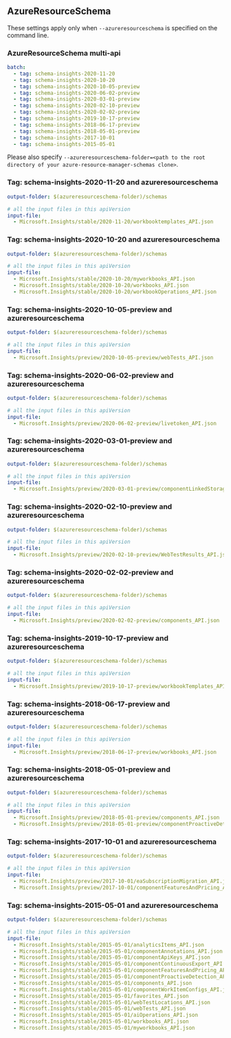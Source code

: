 ## AzureResourceSchema

These settings apply only when `--azureresourceschema` is specified on the command line.

### AzureResourceSchema multi-api

``` yaml $(azureresourceschema) && $(multiapi)
batch:
  - tag: schema-insights-2020-11-20
  - tag: schema-insights-2020-10-20
  - tag: schema-insights-2020-10-05-preview
  - tag: schema-insights-2020-06-02-preview
  - tag: schema-insights-2020-03-01-preview
  - tag: schema-insights-2020-02-10-preview
  - tag: schema-insights-2020-02-02-preview
  - tag: schema-insights-2019-10-17-preview
  - tag: schema-insights-2018-06-17-preview
  - tag: schema-insights-2018-05-01-preview
  - tag: schema-insights-2017-10-01
  - tag: schema-insights-2015-05-01

```

Please also specify `--azureresourceschema-folder=<path to the root directory of your azure-resource-manager-schemas clone>`.

### Tag: schema-insights-2020-11-20 and azureresourceschema

``` yaml $(tag) == 'schema-insights-2020-11-20' && $(azureresourceschema)
output-folder: $(azureresourceschema-folder)/schemas

# all the input files in this apiVersion
input-file:
  - Microsoft.Insights/stable/2020-11-20/workbooktemplates_API.json

```

### Tag: schema-insights-2020-10-20 and azureresourceschema

``` yaml $(tag) == 'schema-insights-2020-10-20' && $(azureresourceschema)
output-folder: $(azureresourceschema-folder)/schemas

# all the input files in this apiVersion
input-file:
  - Microsoft.Insights/stable/2020-10-20/myworkbooks_API.json
  - Microsoft.Insights/stable/2020-10-20/workbooks_API.json
  - Microsoft.Insights/stable/2020-10-20/workbookOperations_API.json

```

### Tag: schema-insights-2020-10-05-preview and azureresourceschema

``` yaml $(tag) == 'schema-insights-2020-10-05-preview' && $(azureresourceschema)
output-folder: $(azureresourceschema-folder)/schemas

# all the input files in this apiVersion
input-file:
  - Microsoft.Insights/preview/2020-10-05-preview/webTests_API.json

```

### Tag: schema-insights-2020-06-02-preview and azureresourceschema

``` yaml $(tag) == 'schema-insights-2020-06-02-preview' && $(azureresourceschema)
output-folder: $(azureresourceschema-folder)/schemas

# all the input files in this apiVersion
input-file:
  - Microsoft.Insights/preview/2020-06-02-preview/livetoken_API.json

```

### Tag: schema-insights-2020-03-01-preview and azureresourceschema

``` yaml $(tag) == 'schema-insights-2020-03-01-preview' && $(azureresourceschema)
output-folder: $(azureresourceschema-folder)/schemas

# all the input files in this apiVersion
input-file:
  - Microsoft.Insights/preview/2020-03-01-preview/componentLinkedStorageAccounts_API.json

```

### Tag: schema-insights-2020-02-10-preview and azureresourceschema

``` yaml $(tag) == 'schema-insights-2020-02-10-preview' && $(azureresourceschema)
output-folder: $(azureresourceschema-folder)/schemas

# all the input files in this apiVersion
input-file:
  - Microsoft.Insights/preview/2020-02-10-preview/WebTestResults_API.json

```

### Tag: schema-insights-2020-02-02-preview and azureresourceschema

``` yaml $(tag) == 'schema-insights-2020-02-02-preview' && $(azureresourceschema)
output-folder: $(azureresourceschema-folder)/schemas

# all the input files in this apiVersion
input-file:
  - Microsoft.Insights/preview/2020-02-02-preview/components_API.json

```

### Tag: schema-insights-2019-10-17-preview and azureresourceschema

``` yaml $(tag) == 'schema-insights-2019-10-17-preview' && $(azureresourceschema)
output-folder: $(azureresourceschema-folder)/schemas

# all the input files in this apiVersion
input-file:
  - Microsoft.Insights/preview/2019-10-17-preview/workbookTemplates_API.json

```

### Tag: schema-insights-2018-06-17-preview and azureresourceschema

``` yaml $(tag) == 'schema-insights-2018-06-17-preview' && $(azureresourceschema)
output-folder: $(azureresourceschema-folder)/schemas

# all the input files in this apiVersion
input-file:
  - Microsoft.Insights/preview/2018-06-17-preview/workbooks_API.json

```

### Tag: schema-insights-2018-05-01-preview and azureresourceschema

``` yaml $(tag) == 'schema-insights-2018-05-01-preview' && $(azureresourceschema)
output-folder: $(azureresourceschema-folder)/schemas

# all the input files in this apiVersion
input-file:
  - Microsoft.Insights/preview/2018-05-01-preview/components_API.json
  - Microsoft.Insights/preview/2018-05-01-preview/componentProactiveDetection_API.json

```

### Tag: schema-insights-2017-10-01 and azureresourceschema

``` yaml $(tag) == 'schema-insights-2017-10-01' && $(azureresourceschema)
output-folder: $(azureresourceschema-folder)/schemas

# all the input files in this apiVersion
input-file:
  - Microsoft.Insights/preview/2017-10-01/eaSubscriptionMigration_API.json
  - Microsoft.Insights/preview/2017-10-01/componentFeaturesAndPricing_API.json

```

### Tag: schema-insights-2015-05-01 and azureresourceschema

``` yaml $(tag) == 'schema-insights-2015-05-01' && $(azureresourceschema)
output-folder: $(azureresourceschema-folder)/schemas

# all the input files in this apiVersion
input-file:
  - Microsoft.Insights/stable/2015-05-01/analyticsItems_API.json
  - Microsoft.Insights/stable/2015-05-01/componentAnnotations_API.json
  - Microsoft.Insights/stable/2015-05-01/componentApiKeys_API.json
  - Microsoft.Insights/stable/2015-05-01/componentContinuousExport_API.json
  - Microsoft.Insights/stable/2015-05-01/componentFeaturesAndPricing_API.json
  - Microsoft.Insights/stable/2015-05-01/componentProactiveDetection_API.json
  - Microsoft.Insights/stable/2015-05-01/components_API.json
  - Microsoft.Insights/stable/2015-05-01/componentWorkItemConfigs_API.json
  - Microsoft.Insights/stable/2015-05-01/favorites_API.json
  - Microsoft.Insights/stable/2015-05-01/webTestLocations_API.json
  - Microsoft.Insights/stable/2015-05-01/webTests_API.json
  - Microsoft.Insights/stable/2015-05-01/aiOperations_API.json
  - Microsoft.Insights/stable/2015-05-01/workbooks_API.json
  - Microsoft.Insights/stable/2015-05-01/myworkbooks_API.json

```
